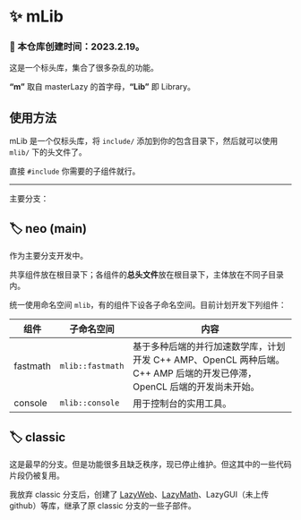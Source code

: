 # ✨ mLib

### 🎂 本仓库创建时间：2023.2.19。

这是一个标头库，集合了很多杂乱的功能。

**“m”** 取自 masterLazy 的首字母，**“Lib”** 即 Library。

## 使用方法

mLib 是一个仅标头库，将 `include/` 添加到你的包含目录下，然后就可以使用 `mlib/` 下的头文件了。

直接 `#include` 你需要的子组件就行。

<hr/>

主要分支：

## 🏷️ neo (main)

作为主要分支开发中。

共享组件放在根目录下；各组件的**总头文件**放在根目录下，主体放在不同子目录内。

统一使用命名空间  `mlib`，有的组件下设各子命名空间。目前计划开发下列组件：

| 组件     | 子命名空间       | 内容                                                         |
| -------- | ---------------- | ------------------------------------------------------------ |
| fastmath | `mlib::fastmath` | 基于多种后端的并行加速数学库，计划开发 C++ AMP、OpenCL 两种后端。C++ AMP 后端的开发已停滞，OpenCL 后端的开发尚未开始。 |
| console  | `mlib::console`  | 用于控制台的实用工具。                                       |

## 🏷️ classic

这是最早的分支。但是功能很多且缺乏秩序，现已停止维护。但这其中的一些代码片段仍被复用。

我放弃 classic 分支后，创建了 [LazyWeb](https://github.com/masterLazy/LazyWeb)、[LazyMath](https://github.com/masterLazy/LazyMath)、LazyGUI（未上传 github）等库，继承了原 classic 分支的一些子部件。

